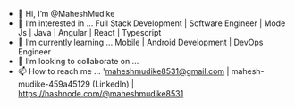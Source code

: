 - 👋 Hi, I’m @MaheshMudike
- 👀 I’m interested in ... Full Stack Development | Software Engineer | Mode Js | Java | Angular | React | Typescript
- 🌱 I’m currently learning ... Mobile | Android Development | DevOps Engineer
- 💞️ I’m looking to collaborate on ...
- 📫 How to reach me ... 'maheshmudike8531@gmail.com | mahesh-mudike-459a45129 (LinkedIn) | https://hashnode.com/@maheshmudike8531

<!---
I am a dynamic and proactive Java Full Stack Developer | JavaScript Full Stack with Node JS ,with in-depth professional experience of more than 5 years, academic knowledge, practical project & industry exposure, have effective analytical ability augmenting a highly creative and expressive mind.

It is so exciting when I create innovative products, solutions & services for large enterprises Infosys & Microsoft, etc...

My keen interest towards software development helped me many biggest problems for my clients, I am sharing one of the examples here. I helped KONE Corporation client save from lot of critical issues by avoiding transaction failures during database backup process by automating database transaction queueing mechanism.

I have been appreciated and celebrated by management for remarkable achievements in application development and using same code with Apache Cordova and webpack to develop mobile app using Android Studio and Firebase for App Distribution .

Technically expert with experience in a wide range of technologies starting from Java, Spring, Spring Boot, Angular, React JS, Redux, Typescript ,and now Node Js, Javascript with MongoDB Database as MEARN | MEAN Stack Developer Java Spring Boot, MicroServices Node Js, Express JS Typescript, JavaScript, JS (ES6/ES7/ES8) Angular, React JS, HTML5, CSS,CSS3 ,CSS5,Bootstrap, Angular Material, Dev Express Apache Cordova, Firebase, AWS, Algorithms

Proactive, creative thinker producing new ideas & using innovation to redefine and meet the time & budgetary constraints.


--->
